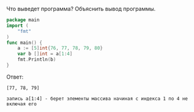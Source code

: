 Что выведет программа? Объяснить вывод программы.

```go
package main
import (
    "fmt"
)
func main() {
    a := [5]int{76, 77, 78, 79, 80}
    var b []int = a[1:4]
    fmt.Println(b)
}
```

Ответ:
```
[77, 78, 79]

запись a[1:4] - берет элементы массива начиная с индекса 1 по 4 не включая его
```